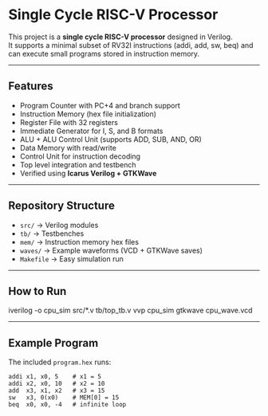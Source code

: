 # Single Cycle RISC-V Processor

This project is a **single cycle RISC-V processor** designed in Verilog.  
It supports a minimal subset of RV32I instructions (addi, add, sw, beq) and can execute small programs stored in instruction memory.

---

## Features
- Program Counter with PC+4 and branch support
- Instruction Memory (hex file initialization)
- Register File with 32 registers
- Immediate Generator for I, S, and B formats
- ALU + ALU Control Unit (supports ADD, SUB, AND, OR)
- Data Memory with read/write
- Control Unit for instruction decoding
- Top level integration and testbench
- Verified using **Icarus Verilog + GTKWave**

---

## Repository Structure
- `src/` → Verilog modules
- `tb/` → Testbenches
- `mem/` → Instruction memory hex files
- `waves/` → Example waveforms (VCD + GTKWave saves)
- `Makefile` → Easy simulation run

---

## How to Run
iverilog -o cpu_sim src/*.v tb/top_tb.v
vvp cpu_sim
gtkwave cpu_wave.vcd

---

## Example Program
The included `program.hex` runs:
```assembly
addi x1, x0, 5    # x1 = 5
addi x2, x0, 10   # x2 = 10
add  x3, x1, x2   # x3 = 15
sw   x3, 0(x0)    # MEM[0] = 15
beq  x0, x0, -4   # infinite loop
